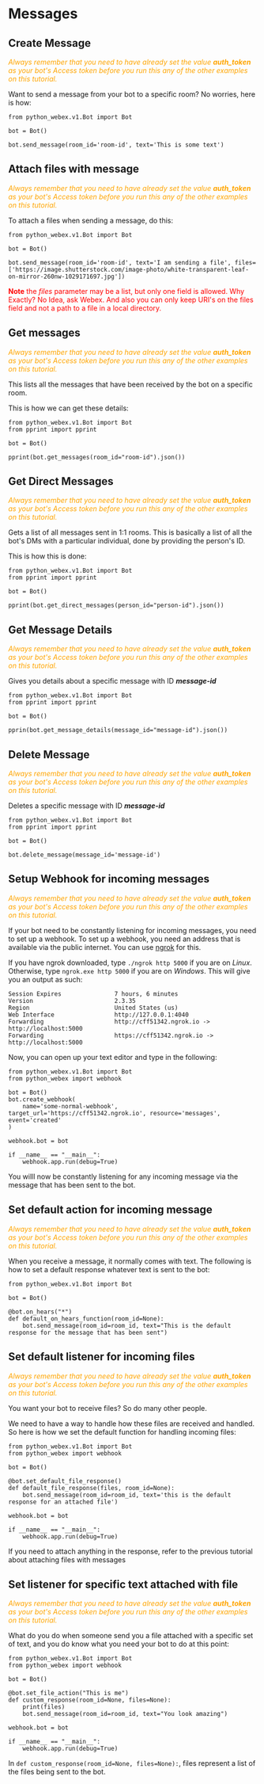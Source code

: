 
# Messages

## Create Message

<span style="color: orange;">*Always remember that you need to have already set the value <b>auth_token</b> as your bot's Access token before you run this any of the other examples on this tutorial.*</span>

Want to send a message from your bot to a specific room? No worries, here is how:

```
from python_webex.v1.Bot import Bot

bot = Bot()

bot.send_message(room_id='room-id', text='This is some text')
```

## Attach files with message
<span style="color: orange;">*Always remember that you need to have already set the value <b>auth_token</b> as your bot's Access token before you run this any of the other examples on this tutorial.*</span>

To attach a files when sending a message, do this:
```
from python_webex.v1.Bot import Bot

bot = Bot()

bot.send_message(room_id='room-id', text='I am sending a file', files=['https://image.shutterstock.com/image-photo/white-transparent-leaf-on-mirror-260nw-1029171697.jpg'])
```

<span style="color:red;"><b>Note</b> the <i>files</i> parameter may be a list, but only one field is allowed. Why Exactly? No Idea, ask Webex. And also you can only keep URI's on the files field and not a path to a file in a local directory. <span>

## Get messages

<span style="color: orange;">*Always remember that you need to have already set the value <b>auth_token</b> as your bot's Access token before you run this any of the other examples on this tutorial.*</span>

This lists all the messages that have been received by the bot on a specific room.

This is how we can get these details:

```
from python_webex.v1.Bot import Bot
from pprint import pprint

bot = Bot()

pprint(bot.get_messages(room_id="room-id").json())
```

## Get Direct Messages

<span style="color: orange;">*Always remember that you need to have already set the value <b>auth_token</b> as your bot's Access token before you run this any of the other examples on this tutorial.*</span>

Gets a list of all messages sent in 1:1 rooms. This is basically a list of all the bot's DMs with a particular individual, done by providing the person's ID.

This is how this is done:

```
from python_webex.v1.Bot import Bot
from pprint import pprint

bot = Bot()

pprint(bot.get_direct_messages(person_id="person-id").json())
```


## Get Message Details

<span style="color: orange;">*Always remember that you need to have already set the value <b>auth_token</b> as your bot's Access token before you run this any of the other examples on this tutorial.*</span>

Gives you details about a specific message with ID <b><i>message-id</i></b>

```
from python_webex.v1.Bot import Bot
from pprint import pprint

bot = Bot()

pprin(bot.get_message_details(message_id="message-id").json())
```

## Delete Message 

<span style="color: orange;">*Always remember that you need to have already set the value <b>auth_token</b> as your bot's Access token before you run this any of the other examples on this tutorial.*</span>

Deletes a specific message with ID <b><i>message-id</i></b>

```
from python_webex.v1.Bot import Bot
from pprint import pprint

bot = Bot()

bot.delete_message(message_id='message-id')
```

## Setup Webhook for incoming messages
<span style="color: orange;">*Always remember that you need to have already set the value <b>auth_token</b> as your bot's Access token before you run this any of the other examples on this tutorial.*</span>

If your bot need to be constantly listening for incoming messages, you need to set up a webhook. To set up a webhook, you need an address that is available via the public internet. You can use <a href="https://ngrok.com/">ngrok</a> for this. 

If you have ngrok downloaded, type `./ngrok http 5000` if you are on <i>Linux</i>. Otherwise, type `ngrok.exe http 5000` if you are on <i>Windows</i>. This will give you an output as such:

```
Session Expires               7 hours, 6 minutes                                
Version                       2.3.35                                            
Region                        United States (us)                                
Web Interface                 http://127.0.0.1:4040                             
Forwarding                    http://cff51342.ngrok.io -> http://localhost:5000 
Forwarding                    https://cff51342.ngrok.io -> http://localhost:5000
```

Now, you can open up your text editor and type in the following:
```
from python_webex.v1.Bot import Bot
from python_webex import webhook

bot = Bot()
bot.create_webhook(
    name='some-normal-webhook', target_url='https://cff51342.ngrok.io', resource='messages', event='created'
)

webhook.bot = bot

if __name__ == "__main__":
    webhook.app.run(debug=True)
```

You willl now be constantly listening for any incoming message via the message that has been sent to the bot. 

## Set default action for incoming message

<span style="color: orange;">*Always remember that you need to have already set the value <b>auth_token</b> as your bot's Access token before you run this any of the other examples 
on this tutorial.*</span>

When you receive a message, it normally comes with text. The following is how to set a default response whatever text is sent to the bot:

```
from python_webex.v1.Bot import Bot

bot = Bot()

@bot.on_hears("*")
def default_on_hears_function(room_id=None):
    bot.send_message(room_id=room_id, text="This is the default response for the message that has been sent")
```

## Set default listener for incoming files

<span style="color: orange;">*Always remember that you need to have already set the value <b>auth_token</b> as your bot's Access token before you run this any of the other examples 
on this tutorial.*</span>

You want your bot to receive files? So do many other people. 

We need to have a way to handle how these files are received and handled. So here is how we set the default function for handling incoming files:

```
from python_webex.v1.Bot import Bot
from python_webex import webhook

bot = Bot()

@bot.set_default_file_response()
def default_file_response(files, room_id=None):
    bot.send_message(room_id=room_id, text='this is the default response for an attached file')

webhook.bot = bot

if __name__ == "__main__":
    webhook.app.run(debug=True)

```

If you need to attach anything in the response, refer to the previous tutorial about attaching files with messages

## Set listener for specific text attached with file

<span style="color: orange;">*Always remember that you need to have already set the value <b>auth_token</b> as your bot's Access token before you run this any of the other examples 
on this tutorial.*</span>

What do you do when someone send you a file attached with a specific set of text, and you do know what you need your bot to do at this point:

```
from python_webex.v1.Bot import Bot
from python_webex import webhook

bot = Bot()

@bot.set_file_action("This is me")
def custom_response(room_id=None, files=None):
    print(files)
    bot.send_message(room_id=room_id, text="You look amazing")

webhook.bot = bot

if __name__ == "__main__":
    webhook.app.run(debug=True)

```

In `def custom_response(room_id=None, files=None):`, files represent a list of the files being sent to the bot. 